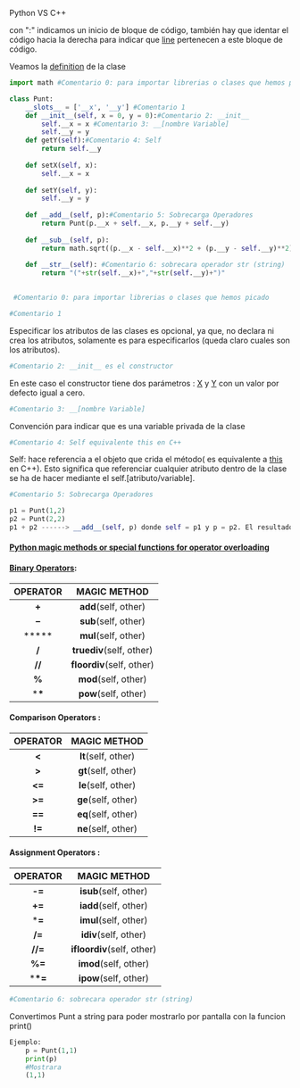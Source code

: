 

Python VS C++



con ":" indicamos un inicio de bloque de código, también hay que identar el código hacia la derecha para indicar que [line]() pertenecen a este bloque de código.

Veamos la [definition]() de la clase

```python
import math #Comentario 0: para importar librerias o clases que hemos picado

class Punt:
    __slots__ = ['__x', '__y'] #Comentario 1
    def __init__(self, x = 0, y = 0):#Comentario 2: __init__
        self.__x = x #Comentario 3: __[nombre Variable]
        self.__y = y
    def getY(self):#Comentario 4: Self
        return self.__y
    
    def setX(self, x):
        self.__x = x
        
    def setY(self, y):
        self.__y = y
    
    def __add__(self, p):#Comentario 5: Sobrecarga Operadores
        return Punt(p.__x + self.__x, p.__y + self.__y)
    
    def __sub__(self, p):
        return math.sqrt((p.__x - self.__x)**2 + (p.__y - self.__y)**2)
        
    def __str__(self): #Comentario 6: sobrecara operador str (string)
        return "("+str(self.__x)+","+str(self.__y)+")"
    
```

```python
 #Comentario 0: para importar librerias o clases que hemos picado
```

```python
#Comentario 1
```

Especificar los atributos de las clases es opcional, ya que, no declara ni crea los atributos, solamente es para especificarlos (queda claro cuales son los atributos).

```python
#Comentario 2: __init__ es el constructor
```

En este caso el constructor tiene dos parámetros : [X]() y [Y]() con un valor por defecto igual a cero.



```python
#Comentario 3: __[nombre Variable]
```

Convención para indicar que es una variable privada de la clase

```python
#Comentario 4: Self equivalente this en C++
```

Self: hace referencia a el objeto que crida el método( es equivalente a [this]() en C++). Esto significa que referenciar cualquier atributo dentro de la clase se ha de hacer mediante el self.[atributo/variable].

```python
#Comentario 5: Sobrecarga Operadores

p1 = Punt(1,2)
p2 = Punt(2,2)
p1 + p2 ------> __add__(self, p) donde self = p1 y p = p2. El resultado es la suma de los dos puntos que es otro objeto punto.


```

#### [Python magic methods or special functions for operator overloading](https://www.geeksforgeeks.org/operator-overloading-in-python/)

#### [Binary Operators](https://www.geeksforgeeks.org/basic-operators-python/):

| OPERATOR |       MAGIC METHOD        |
| :------: | :-----------------------: |
|  **+**   |   __add__(self, other)    |
|  **–**   |   __sub__(self, other)    |
|  *****   |   __mul__(self, other)    |
|  **/**   | __truediv__(self, other)  |
|  **//**  | __floordiv__(self, other) |
|  **%**   |   __mod__(self, other)    |
| ***\***  |   __pow__(self, other)    |

#### Comparison Operators :

| OPERATOR |    MAGIC METHOD     |
| :------: | :-----------------: |
|  **<**   | __lt__(self, other) |
|  **>**   | __gt__(self, other) |
|  **<=**  | __le__(self, other) |
|  **>=**  | __ge__(self, other) |
|  **==**  | __eq__(self, other) |
|  **!=**  | __ne__(self, other) |

#### Assignment Operators :

| OPERATOR |        MAGIC METHOD        |
| :------: | :------------------------: |
|  **-=**  |   __isub__(self, other)    |
|  **+=**  |   __iadd__(self, other)    |
|  ***=**  |   __imul__(self, other)    |
|  **/=**  |   __idiv__(self, other)    |
| **//=**  | __ifloordiv__(self, other) |
|  **%=**  |   __imod__(self, other)    |
| ***\*=** |   __ipow__(self, other)    |

```python
#Comentario 6: sobrecara operador str (string)
```

Convertimos Punt a string para poder mostrarlo por pantalla con la funcion print()

```python
Ejemplo:
    p = Punt(1,1)
    print(p)
    #Mostrara 
    (1,1)
```

